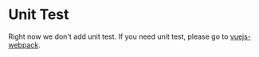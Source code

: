 # Unit Test
Right now we don't add unit test. If you need unit test, please go to [vuejs-webpack](https://github.com/vuejs-templates/webpack).
